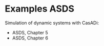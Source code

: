 Examples ASDS
=============

Simulation of dynamic systems with CasADi:

- ASDS, Chapter 5
- ASDS, Chapter 6